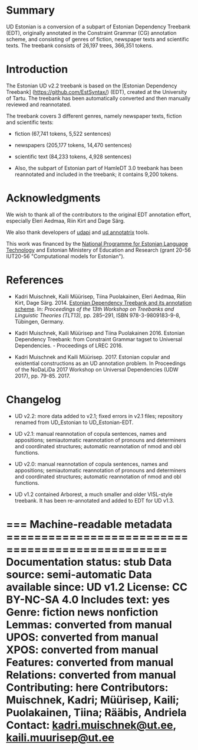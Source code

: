 # Summary

UD Estonian is a conversion of a subpart of Estonian Dependency Treebank (EDT), originally annotated in the Constraint Grammar (CG) annotation scheme, and consisting of genres of fiction, newspaper texts and scientific texts.
The treebank consists of 26,197 trees, 366,351 tokens.

# Introduction

The Estonian UD v2.2 treebank is based on the [Estonian Dependency Treebank] (https://github.com/EstSyntax/) (EDT), created at the University of Tartu. The treebank has been automatically converted and then manually reviewed and reannotated.

The treebank covers 3 different genres, namely newspaper texts, fiction and scientific texts:

* fiction (67,741 tokens, 5,522 sentences)

* newspapers (205,177 tokens, 14,470 sentences)

* scientific text (84,233 tokens, 4,928 sentences)

* Also, the subpart of Estonian part of HamleDT 3.0 treebank has been reannotated and included in the treebank; it contains 9,200 tokens.


# Acknowledgments

We wish to thank all of the contributors to the original EDT annotation effort, especially Eleri Aedmaa, Riin Kirt and Dage Särg.

We also thank developers of [udapi](http://udapi.github.io/) and [ud annotatrix](https://github.com/jonorthwash/ud-annotatrix) tools.

This work was financed by the [National Programme for Estonian Language Technology](https://www.keeletehnoloogia.ee/en?set_language=en) and Estonian Ministery of Education and Research (grant 20-56 IUT20-56 "Computational models for Estonian").

# References

* Kadri Muischnek, Kaili Müürisep, Tiina Puolakainen, Eleri Aedmaa, Riin Kirt, Dage Särg.  2014.
  [Estonian Dependency Treebank and its annotation scheme](http://tlt13.sfs.uni-tuebingen.de/tlt13-proceedings.pdf).
  In: *Proceedings of the 13th Workshop on Treebanks and Linguistic Theories (TLT13),*
  pp. 285–291, ISBN 978-3-9809183-9-8, Tübingen, Germany.

* Kadri Muischnek, Kaili Müürisep and Tiina Puolakainen 2016. Estonian Dependency Treebank: from Constraint Grammar tagset to Universal Dependencies. - Proceedings of LREC 2016.

* Kadri Muischnek and Kaili Müürisep. 2017. Estonian copular and existential constructions as an UD annotation problem. In Proceedings of the NoDaLiDa 2017 Workshop on Universal Dependencies (UDW 2017), pp. 79-85. 2017.

# Changelog

* UD v2.2: more data added to v2.1; fixed errors in v2.1 files; repository renamed from UD_Estonian to UD_Estonian-EDT.

* UD v2.1: manual reannotation of copula sentences, names and appositions; semiautomatic reannotation of pronouns and determiners and coordinated structures; automatic reannotation of nmod and obl functions.

* UD v2.0: manual reannotation of copula sentences, names and appositions; semiautomatic reannotation of pronouns and determiners and coordinated structures; automatic reannotation of nmod and obl functions.

* UD v1.2 contained Arborest, a much smaller and older VISL-style treebank. It has been re-annotated and added to EDT for UD v1.3.

=== Machine-readable metadata =================================================
Documentation status: stub
Data source: semi-automatic
Data available since: UD v1.2
License: CC BY-NC-SA 4.0
Includes text: yes
Genre: fiction news nonfiction
Lemmas: converted from manual
UPOS: converted from manual
XPOS: converted from manual
Features: converted from manual
Relations: converted from manual
Contributing: here
Contributors: Muischnek, Kadri; Müürisep, Kaili; Puolakainen, Tiina; Rääbis, Andriela
Contact: kadri.muischnek@ut.ee, kaili.muurisep@ut.ee
===============================================================================
